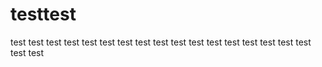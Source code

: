 # testtest
test
test
test
test
test
test
test
test
test
test
test
test
test
test
test
test
test
test
test
